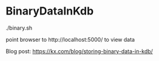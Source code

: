 # BinaryDataInKdb

./binary.sh

point browser to http://localhost:5000/ to view data

Blog post: https://kx.com/blog/storing-binary-data-in-kdb/
